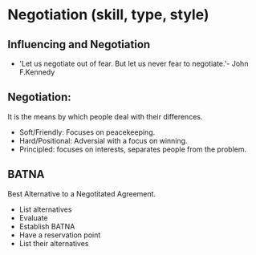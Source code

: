 # Negotiation (skill, type, style)

## Influencing and Negotiation
- 'Let us negotiate out of fear. But let us never fear to negotiate.'- John F.Kennedy

## Negotiation:
It is the means by which people deal with their differences.
- Soft/Friendly: Focuses on peacekeeping.
- Hard/Positional: Adversial with a focus on winning.
- Principled: focuses on interests, separates people from the problem.

## BATNA
Best Alternative to a Negotitated Agreement.
- List alternatives
- Evaluate
- Establish BATNA
- Have a reservation point
- List their alternatives
